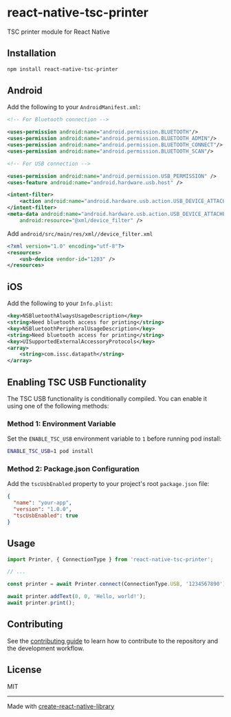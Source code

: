 # react-native-tsc-printer

TSC printer module for React Native

## Installation

```sh
npm install react-native-tsc-printer
```

## Android

Add the following to your `AndroidManifest.xml`:

```xml
<!-- For Bluetooth connection -->

<uses-permission android:name="android.permission.BLUETOOTH"/>
<uses-permission android:name="android.permission.BLUETOOTH_ADMIN"/>
<uses-permission android:name="android.permission.BLUETOOTH_CONNECT"/>
<uses-permission android:name="android.permission.BLUETOOTH_SCAN"/>

<!-- For USB connection -->

<uses-permission android:name="android.permission.USB_PERMISSION" />
<uses-feature android:name="android.hardware.usb.host" />

<intent-filter>
    <action android:name="android.hardware.usb.action.USB_DEVICE_ATTACHED" />
</intent-filter>
<meta-data android:name="android.hardware.usb.action.USB_DEVICE_ATTACHED"
    android:resource="@xml/device_filter" />
```

Add `android/src/main/res/xml//device_filter.xml`

```xml
<?xml version="1.0" encoding="utf-8"?>
<resources>
    <usb-device vendor-id="1203" />
</resources>
```

## iOS

Add the following to your `Info.plist`:

```xml
<key>NSBluetoothAlwaysUsageDescription</key>
<string>Need bluetooth access for printing</string>
<key>NSBluetoothPeripheralUsageDescription</key>
<string>Need bluetooth access for printing</string>
<key>UISupportedExternalAccessoryProtocols</key>
<array>
    <string>com.issc.datapath</string>
</array>
```

## Enabling TSC USB Functionality

The TSC USB functionality is conditionally compiled. You can enable it using one of the following methods:

### Method 1: Environment Variable

Set the `ENABLE_TSC_USB` environment variable to `1` before running pod install:

```sh
ENABLE_TSC_USB=1 pod install
```

### Method 2: Package.json Configuration

Add the `tscUsbEnabled` property to your project's root `package.json` file:

```json
{
  "name": "your-app",
  "version": "1.0.0",
  "tscUsbEnabled": true
}
```

## Usage

```js
import Printer, { ConnectionType } from 'react-native-tsc-printer';

// ...

const printer = await Printer.connect(ConnectionType.USB, '1234567890');

await printer.addText(0, 0, 'Hello, world!');
await printer.print();
```


## Contributing

See the [contributing guide](CONTRIBUTING.md) to learn how to contribute to the repository and the development workflow.

## License

MIT

---

Made with [create-react-native-library](https://github.com/callstack/react-native-builder-bob)
